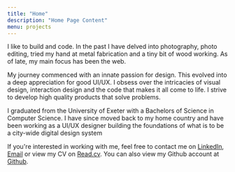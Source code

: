 ```yaml
---
title: "Home"
description: "Home Page Content"
menu: projects
---
```

I like to build and code. In the past I have delved into photography, photo editing, tried my hand at metal fabrication and a tiny bit of wood working. As of late, my main focus has been the web.

My journey commenced with an innate passion for design. This evolved into a deep appreciation for good UI/UX. I obsess over the intricacies of visual design, interaction design and the code that makes it all come to life. I strive to develop high quality products that solve problems.

I graduated from the University of Exeter with a Bachelors of Science in Computer Science. I have since moved back to my home country and have been working as a UI/UX designer building the foundations of what is to be a city-wide digital design system

If you're interested in working with me, feel free to contact me on [LinkedIn](https://www.linkedin.com/in/saleh-lootah/), [Email](mailto:saleh.lootah3@gmail.com) or view my CV on [Read.cv](https://read.cv/stl). You can also view my Github account at [Github](https://github.com/saleh-lootah).
